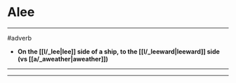 # Alee
---
#adverb
- **On the [[l/_lee|lee]] side of a ship, to the [[l/_leeward|leeward]] side (vs [[a/_aweather|aweather]])**
---
---
